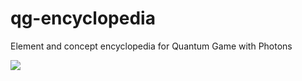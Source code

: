 # qg-encyclopedia

Element and concept encyclopedia for Quantum Game with Photons

![](imgs/polarizer.jpg)
